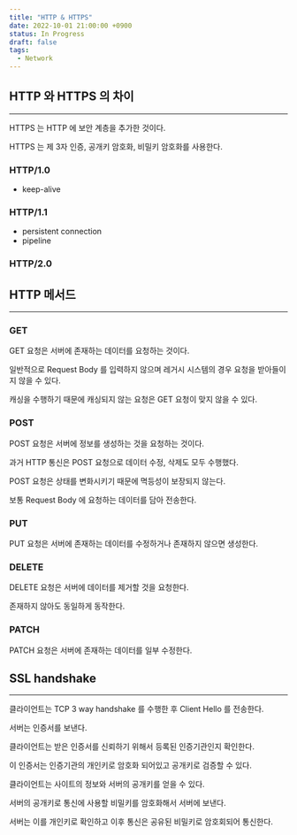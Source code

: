 ```yaml
---
title: "HTTP & HTTPS"
date: 2022-10-01 21:00:00 +0900
status: In Progress
draft: false
tags:
  - Network
---
```

## HTTP 와 HTTPS 의 차이
---
HTTPS 는 HTTP 에 보안 계층을 추가한 것이다.

HTTPS 는 제 3자 인증, 공개키 암호화, 비밀키 암호화를 사용한다.

### HTTP/1.0

- keep-alive

### HTTP/1.1

- persistent connection
- pipeline

### HTTP/2.0

## HTTP 메서드
---
### GET

GET 요청은 서버에 존재하는 데이터를 요청하는 것이다.

일반적으로 Request Body 를 입력하지 않으며 레거시 시스템의 경우 요청을 받아들이지 않을 수 있다.

캐싱을 수행하기 때문에 캐싱되지 않는 요청은 GET 요청이 맞지 않을 수 있다.

### POST

POST 요청은 서버에 정보를 생성하는 것을 요청하는 것이다.

과거 HTTP 통신은 POST 요청으로 데이터 수정, 삭제도 모두 수행했다.

POST 요청은 상태를 변화시키기 때문에 멱등성이 보장되지 않는다.

보통 Request Body 에 요청하는 데이터를 담아 전송한다.

### PUT

PUT 요청은 서버에 존재하는 데이터를 수정하거나 존재하지 않으면 생성한다.

### DELETE

DELETE 요청은 서버에 데이터를 제거할 것을 요청한다.

존재하지 않아도 동일하게 동작한다.

### PATCH

PATCH 요청은 서버에 존재하는 데이터를 일부 수정한다.

## SSL handshake
---
클라이언트는 TCP 3 way handshake 를 수행한 후 Client Hello 를 전송한다.

서버는 인증서를 보낸다.

클라이언트는 받은 인증서를 신뢰하기 위해서 등록된 인증기관인지 확인한다.

이 인증서는 인증기관의 개인키로 암호화 되어있고 공개키로 검증할 수 있다.

클라이언트는 사이트의 정보와 서버의 공개키를 얻을 수 있다.

서버의 공개키로 통신에 사용할 비밀키를 암호화해서 서버에 보낸다.

서버는 이를 개인키로 확인하고 이후 통신은 공유된 비밀키로 암호회되어 통신한다.
